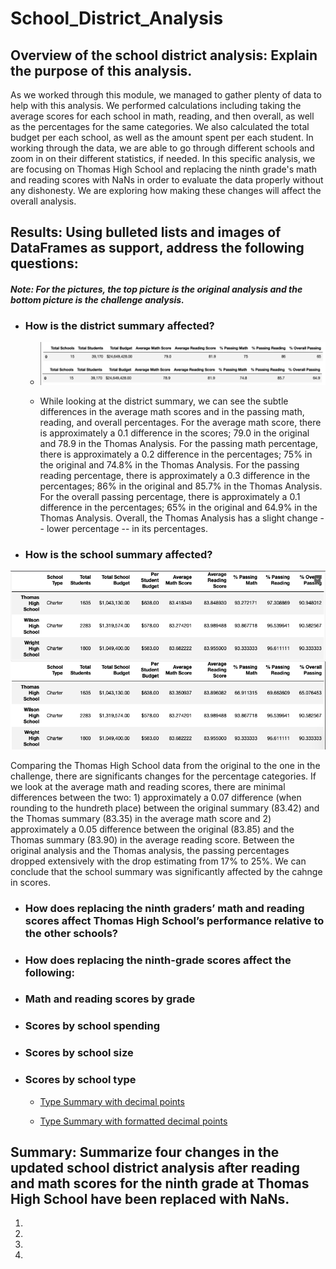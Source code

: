 # School_District_Analysis
## Overview of the school district analysis: Explain the purpose of this analysis.
As we worked through this module, we managed to gather plenty of data to help with this analysis. We performed calculations including taking the average scores for each school in math, reading, and then overall, as well as the percentages for the same categories. We also calculated the total budget per each school, as well as the amount spent per each student. In working through the data, we are able to go through different schools and zoom in on their different statistics, if needed. In this specific analysis, we are focusing on Thomas High School and replacing the ninth grade's math and reading scores with NaNs in order to evaluate the data properly without any dishonesty. We are exploring how making these changes will affect the overall analysis.

## Results: Using bulleted lists and images of DataFrames as support, address the following questions:
#### ***Note: For the pictures, the top picture is the original analysis and the bottom picture is the challenge analysis.***

- ### How is the district summary affected?
  - ![District_Summary.png](Images/District_Summary.png)

  - While looking at the district summary, we can see the subtle differences in the average math scores and in the passing math, reading, and overall percentages. For the average math score, there is approximately a 0.1 difference in the scores; 79.0 in the original and 78.9 in the Thomas Analysis. For the passing math percentage, there is approximately a 0.2 difference in the percentages; 75% in the original and 74.8% in the Thomas Analysis. For the passing reading percentage, there is approximately a 0.3 difference in the percentages; 86% in the original and 85.7% in the Thomas Analysis. For the overall passing percentage, there is approximately a 0.1 difference in the percentages; 65% in the original and 64.9% in the Thomas Analysis. Overall, the Thomas Analysis has a slight change -- lower percentage -- in its percentages.

- ### How is the school summary affected?
![School_Summary.png](Images/School_Summary.png)

Comparing the Thomas High School data from the original to the one in the challenge, there are significants changes for the percentage categories. If we look at the average math and reading scores, there are minimal differences between the two: 1) approximately a 0.07 difference (when rounding to the hundreth place) between the original summary (83.42) and the Thomas summary (83.35) in the average math score and 2) approximately a 0.05 difference between the original (83.85) and the Thomas summary (83.90) in the average reading score. Between the original analysis and the Thomas analysis, the passing percentages dropped extensively with the drop estimating from 17% to 25%. We can conclude that the school summary was significantly affected by the cahnge in scores.


- ### How does replacing the ninth graders’ math and reading scores affect Thomas High School’s performance relative to the other schools?

- ### How does replacing the ninth-grade scores affect the following:

- ### Math and reading scores by grade

- ### Scores by school spending

- ### Scores by school size

- ### Scores by school type
  - [Type Summary with decimal points](Images/Type_Summary.png)

  - [Type Summary with formatted decimal points](Images/Type_Summary_2.png)
## Summary: Summarize four changes in the updated school district analysis after reading and math scores for the ninth grade at Thomas High School have been replaced with NaNs.
1.
2.
3.
4.
